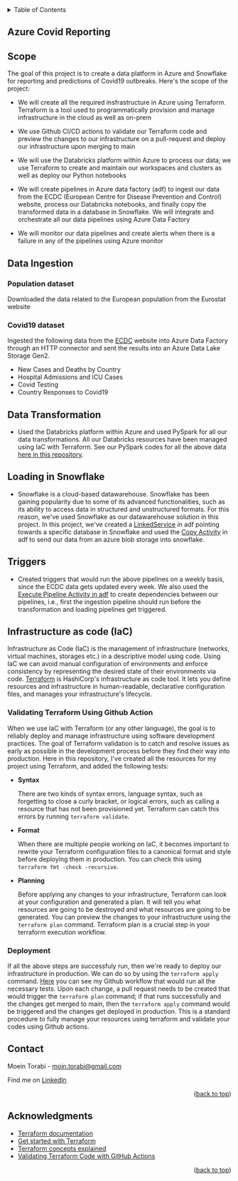 <details>
  <summary>Table of Contents</summary>
  <ol>
    <ul>
     <li><a href="#Azure Covid Reporting">Azure Covid Reporting</a></li>
     <li><a href="#Scope">Scope</a></li>
     <li>
        <a href="#Data-Ingestion">Data Ingestion</a>
         <ul>
          <li><a href="#Population-dataset">Population dataset</a></li>
          <li><a href="#Covid19-dataset">Covid19 dataset</a></li>
         </ul>
     </li>
     <li><a href="#Data-Transformation">Data Transformation</a></li>
     <li><a href="#Loading-in-Snowflake">Loading in Snowflake</a></li>
     <li><a href="#Triggers">Triggers</a></li>
     <li>
        <a href="#Infrastructure-as-code-(IaC)">Infrastructure as code (IaC)</a>
         <ul>
          <li><a href="#Validating-Terraform-Using-Github-Action">Validating Terraform Using Github Action</a></li>
          <li><a href="#deployment">Deployment</a></li>
        </ul>
    </li>
         </ul>
    <ul>
     <li><a href="#contact">Contact</a></li>
     <li><a href="#acknowledgments">Acknowledgments</a></li>
    </ul>
  </ol>
</details>


## Azure Covid Reporting

## Scope

The goal of this project is to create a data platform in Azure and Snowflake for reporting and predictions of Covid19 outbreaks. Here's the scope of the project:

- We will create all the required insfrastructure in Azure using Terraform. Terraform is a tool used to programmatically provision and manage infrastructure in the cloud as well as on-prem

- We use Github CI/CD actions to validate our Terraform code and preview the changes to our infrastructure on a pull-request and deploy our infrastructure upon merging to main

- We will use the Databricks platform within Azure to process our data; we use Terraform to create and maintain our workspaces and clusters as well as deploy our Python notebooks

- We will create pipelines in Azure data factory (adf) to ingest our data from the ECDC (European Centre for Disease Prevention and Control) website, process our Databricks notebooks, and finally copy the transformed data in a database in Snowflake. We will integrate and orchestrate all our data pipelines using Azure Data Factory

- We will monitor our data pipelines and create alerts when there is a failure in any of the pipelines using Azure monitor

## Data Ingestion

### Population dataset

Downloaded the data related to the European population from the Eurostat website

### Covid19 dataset

Ingested the following data from the [ECDC](https://www.ecdc.europa.eu/en/covid-19/data) website into Azure Data Factory through an HTTP connector and sent the results into an Azure Data Lake Storage Gen2.  

- New Cases and Deaths by Country 
- Hospital Admissions and ICU Cases
- Covid Testing 
- Country Responses to Covid19

## Data Transformation

- Used the Databricks platform within Azure and used PySpark for all our data transformations. All our Databricks resources have been managed using IaC with Terraform. See our PySpark codes for all the above data [here in this repository](https://github.com/MoeinT/azure-covid-project/tree/main/scripts).

## Loading in Snowflake

- Snowflake is a cloud-based datawarehouse. Snowflake has been gaining popularity due to some of its advanced functionalities, such as its ability to access data in structured and unstructured formats. For this reason, we've used Snowflake as our datawarehouse solution in this project. In this project, we've created a [LinkedService](https://docs.microsoft.com/en-us/azure/data-factory/connector-snowflake?tabs=data-factory) in adf pointing towards a specific database in Snowflake and used the [Copy Activity](https://docs.microsoft.com/en-us/azure/data-factory/copy-activity-overview) in adf to send our data from an azure blob storage into snowflake.

## Triggers 

- Created triggers that would run the above pipelines on a weekly basis, since the ECDC data gets updated every week. We also used the [Execute Pipeline Activity in adf](https://docs.microsoft.com/en-us/azure/data-factory/control-flow-execute-pipeline-activity) to create dependencies between our pipelines, i.e., first the ingestion pipeline should run before the transformation and loading pipelines get triggered. 

## Infrastructure as code (IaC)

Infrastructure as Code (IaC) is the management of infrastructure (networks, virtual machines, storages etc.) in a descriptive model using code. Using IaC we can avoid manual configuration of environments and enforce consistency by representing the desired state of their environments via code. [Terraform](https://learn.hashicorp.com/tutorials/terraform/infrastructure-as-code) is HashiCorp's infrastructure as code tool. It lets you define resources and infrastructure in human-readable, declarative configuration files, and manages your infrastructure's lifecycle.

### Validating Terraform Using Github Action
When we use IaC with Terraform (or any other language), the goal is to reliably deploy and manage infrastructure using software development practices. The goal of Terraform validation is to catch and resolve issues as early as possible in the development process before they find their way into production. Here in this repository, I've created all the resources for my project using Terraform, and added the following tests: 

- **Syntax**

    There are two kinds of syntax errors, language syntax, such as forgetting to close a curly bracket, or logical errors, such as calling a resource that has not been provisioned yet. Terraform can catch this errors by running ```terraform validate```.
- **Format**

    When there are multiple people working on IaC, it becomes important to rewrite your Terraform configuration files to a canonical format and style before deploying them in production. You can check this using ```terraform fmt -check -recursive```. 
- **Planning**

    Before applying any changes to your infrastructure, Terraform can look at your configuration and generated a plan. It will tell you what resources are going to be destroyed and what resources are going to be generated. You can preview the changes to your infrastructure using the ```terraform plan``` command. Terraform plan is a crucial step in your terraform execution workflow. 
    
### Deployment 
If all the above steps are successfuly run, then we're ready to deploy our infrastructure in production. We can do so by using the ```terraform apply``` command. [Here](https://github.com/MoeinT/azure-covid-project/blob/feat/terraform_actions/.github/workflows/terraform.yaml) you can see my Github workflow that would run all the necessary tests. Upon each change, a pull request needs to be created that would trigger the ```terraform plan``` command; if that runs successfully and the changes get merged to main, then the ```terraform apply``` command would be triggered and the changes get deployed in production. This is a standard procedure to fully manage your resources using terraform and validate your codes using Github actions. 


## Contact
Moein Torabi - moin.torabi@gmail.com 

Find me on [LinkedIn](https://www.linkedin.com/in/moein-torabi-5339b288/)
<p align="right">(<a href="#top">back to top</a>)</p>

## Acknowledgments
* [Terraform documentation](https://www.terraform.io/docs)
* [Get started with Terraform](https://learn.hashicorp.com/terraform)
* [Terraform concepts explained](https://www.youtube.com/watch?v=l5k1ai_GBDE)
* [Validating Terraform Code with GitHub Actions](https://www.youtube.com/watch?v=2Zwrtn-QPk0)
<p align="right">(<a href="#top">back to top</a>)</p>



[linkedin-shield]: https://img.shields.io/badge/-LinkedIn-black.svg?style=for-the-badge&logo=linkedin&colorB=555
[linkedin-url]: https://www.linkedin.com/in/moein-torabi-5339b288/